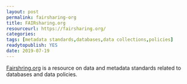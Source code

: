 ```yaml
---
layout: post 
permalink: fairsharing-org
title: FAIRsharing.org
resourceurl: https://fairsharing.org/
categories: 
tags: [metadata standards,databases,data collections,policies]
readytopublish: YES
date: 2019-07-19
---
```

[Fairshring.org](https://fairsharing.org/) is a resource on data and metadata standards related to databases and data policies.